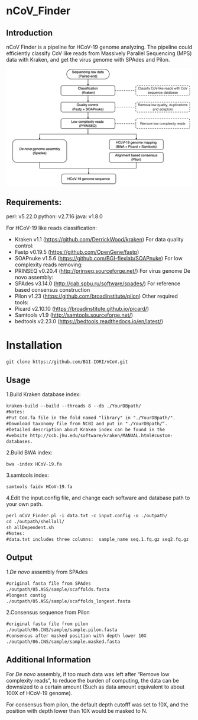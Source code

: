 # nCoV_Finder

## Introduction
nCoV Finder is a pipeline for HCoV-19 genome analyzing. The pipeline could  efficiently classify CoV like reads from Massively Parallel Sequencing (MPS) data with Kraken, and get the virus genome with SPAdes and Pilon.

![Image](https://github.com/BGI-IORI/nCoV/blob/master/Image.png)

## Requirements:
perl: v5.22.0
python: v2.7.16
java: v1.8.0 

For HCoV-19 like reads classification:
* Kraken v1.1 (https://github.com/DerrickWood/kraken)
For data quality control:
* Fastp v0.19.5 (https://github.com/OpenGene/fastp)
* SOAPnuke v1.5.6 (https://github.com/BGI-flexlab/SOAPnuke)
For low complexity reads removing:
* PRINSEQ v0.20.4 (http://prinseq.sourceforge.net/)
For virus genome De novo assembly:
* SPAdes v3.14.0 (http://cab.spbu.ru/software/spades/)
For reference based consensus construction
* Pilon v1.23 (https://github.com/broadinstitute/pilon)
Other required tools:
* Picard v2.10.10 (https://broadinstitute.github.io/picard/)
* Samtools v1.9 (http://samtools.sourceforge.net/)
* bedtools v2.23.0 (https://bedtools.readthedocs.io/en/latest/)

# Installation
```
git clone https://github.com/BGI-IORI/nCoV.git
```

## Usage
1.Build Kraken database index:
```
kraken-build --build --threads 8 --db ./YourDBpath/ 
#Notes: 
#Put CoV.fa file in the fold named "library" in "./YourDBpath/". 
#Download taxonomy file from NCBI and put in "./YourDBpath/“. 
#Detailed description about Kraken index can be found in the 
#website http://ccb.jhu.edu/software/kraken/MANUAL.html#custom-databases.
```
2.Build BWA index:
```
bwa -index HCoV-19.fa
```
3.samtools index:
```
samtools faidx HCoV-19.fa
```

4.Edit the input.config file, and change each software and database path to your own path.
```
perl nCoV_Finder.pl -i data.txt -c input.config -o ./outpath/
cd ./outpath/shellall/
sh allDependent.sh
#Notes: 
#data.txt includes three columns:  sample_name seq.1.fq.gz seq2.fq.gz
```
## Output
1.*De novo* assembly from SPAdes
```
#original fasta file from SPAdes
./outpath/05.ASS/sample/scaffolds.fasta   
#longest contig
./outpath/05.ASS/sample/scaffolds_longest.fasta 
```
2.Consensus sequence from Pilon
```
#original fasta file from pilon
./outpath/06.CNS/sample/sample.pilon.fasta 
#consensus after masked position with depth lower 10X
./outpath/06.CNS/sample/sample.masked.fasta
```
## Additional Information
For *De novo* assembly, if too much data was left after “Remove low complexity reads”, to reduce the burden of computing, the data can be downsized to a certain amount (Such as data amount equivalent to about 100X of HCoV-19 genome).

For consensus from pilon, the default depth cutofff was set to 10X, and the position with depth lower than 10X would be masked to N.
